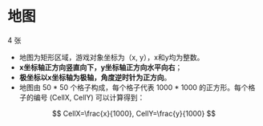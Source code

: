# 地图

4 张

- 地图为矩形区域，游戏对象坐标为（x, y），x和y均为整数。
- **x坐标轴正方向竖直向下，y坐标轴正方向水平向右**；
- **极坐标以x坐标轴为极轴，角度逆时针为正方向**。
- 地图由 50 \* 50 个格子构成，每个格子代表 1000 \* 1000 的正方形。每个格子的编号 (CellX, CellY) 可以计算得到：

$$
CellX=\frac{x}{1000}, CellY=\frac{y}{1000}
$$
